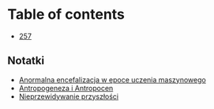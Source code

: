 # Table of contents

* [257](README.md)

## Notatki

* [Anormalna encefalizacja w epoce uczenia maszynowego](notatki/anormalna-encefalizacja-w-epoce-uczenia-maszynowego.md)
* [Antropogeneza i Antropocen](notatki/antropogeneza-i-antropocen.md)
* [Nieprzewidywanie przyszłości](notatki/nieprzewidywanie-przyszlosci.md)

